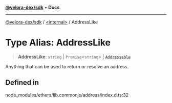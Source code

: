 [**@velora-dex/sdk**](../../README.md) • **Docs**

***

[@velora-dex/sdk](../../globals.md) / [\<internal\>](../README.md) / AddressLike

# Type Alias: AddressLike

> **AddressLike**: `string` \| `Promise`\<`string`\> \| [`Addressable`](../interfaces/Addressable.md)

Anything that can be used to return or resolve an address.

## Defined in

node\_modules/ethers/lib.commonjs/address/index.d.ts:32
